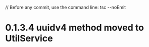 // Before any commit, use the command line: tsc --noEmit

# 0.1.3.4 uuidv4 method moved to UtilService